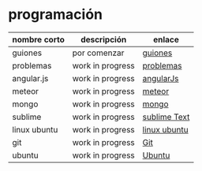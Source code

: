 #  programación

| nombre corto   | descripción        |   enlace           |  
| ---------------| ------------------ | -------------------|  
| guiones        | por comenzar       | [guiones](programacionGuiones.html)|  
| problemas      | work in progress   | [problemas](programacionProblemas.html)|  
| angular.js     | work in progress   | [angularJs](angularJs.html)|  
| meteor         | work in progress   | [meteor](meteor.html)|  
| mongo          | work in progress   | [mongo](mongo.html)|  
| sublime        | work in progress   | [sublime Text](sublimeText.html)|  
| linux ubuntu   | work in progress   | [linux ubuntu](linuxUbuntu.html)|  
| git            | work in progress   | [Git](gitChuleta.html)|  
| ubuntu         | work in progress   | [Ubuntu](ubuntu.html)|  
